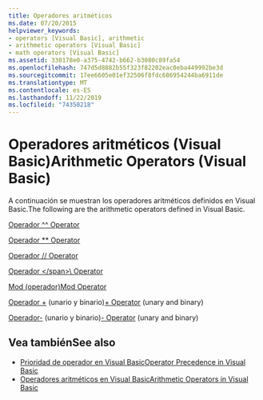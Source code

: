 ```yaml
---
title: Operadores aritméticos
ms.date: 07/20/2015
helpviewer_keywords:
- operators [Visual Basic], arithmetic
- arithmetic operators [Visual Basic]
- math operators [Visual Basic]
ms.assetid: 330178e0-a375-4742-b662-b3080c89fa54
ms.openlocfilehash: 747d5d8882b55f323f82202eac0eba449992be3d
ms.sourcegitcommit: 17ee6605e01ef32506f8fdc686954244ba6911de
ms.translationtype: MT
ms.contentlocale: es-ES
ms.lasthandoff: 11/22/2019
ms.locfileid: "74350218"
---
```

# <a name="arithmetic-operators-visual-basic"></a><span data-ttu-id="86918-102">Operadores aritméticos (Visual Basic)</span><span class="sxs-lookup"><span data-stu-id="86918-102">Arithmetic Operators (Visual Basic)</span></span>
<span data-ttu-id="86918-103">A continuación se muestran los operadores aritméticos definidos en Visual Basic.</span><span class="sxs-lookup"><span data-stu-id="86918-103">The following are the arithmetic operators defined in Visual Basic.</span></span>  
  
 [<span data-ttu-id="86918-104">Operador ^</span><span class="sxs-lookup"><span data-stu-id="86918-104">^ Operator</span></span>](../../../visual-basic/language-reference/operators/exponentiation-operator.md)  
  
 [<span data-ttu-id="86918-105">Operador \*</span><span class="sxs-lookup"><span data-stu-id="86918-105">\* Operator</span></span>](../../../visual-basic/language-reference/operators/multiplication-operator.md)  
  
 [<span data-ttu-id="86918-106">Operador /</span><span class="sxs-lookup"><span data-stu-id="86918-106">/ Operator</span></span>](../../../visual-basic/language-reference/operators/floating-point-division-operator.md)  
  
 [<span data-ttu-id="86918-107">Operador \</span><span class="sxs-lookup"><span data-stu-id="86918-107">\ Operator</span></span>](../../../visual-basic/language-reference/operators/integer-division-operator.md)  
  
 [<span data-ttu-id="86918-108">Mod (operador)</span><span class="sxs-lookup"><span data-stu-id="86918-108">Mod Operator</span></span>](../../../visual-basic/language-reference/operators/mod-operator.md)  
  
 <span data-ttu-id="86918-109">[Operador +](../../../visual-basic/language-reference/operators/addition-operator.md) (unario y binario)</span><span class="sxs-lookup"><span data-stu-id="86918-109">[+ Operator](../../../visual-basic/language-reference/operators/addition-operator.md) (unary and binary)</span></span>  
  
 <span data-ttu-id="86918-110">[Operador-](../../../visual-basic/language-reference/operators/subtraction-operator.md) (unario y binario)</span><span class="sxs-lookup"><span data-stu-id="86918-110">[- Operator](../../../visual-basic/language-reference/operators/subtraction-operator.md) (unary and binary)</span></span>  
  
## <a name="see-also"></a><span data-ttu-id="86918-111">Vea también</span><span class="sxs-lookup"><span data-stu-id="86918-111">See also</span></span>

- [<span data-ttu-id="86918-112">Prioridad de operador en Visual Basic</span><span class="sxs-lookup"><span data-stu-id="86918-112">Operator Precedence in Visual Basic</span></span>](../../../visual-basic/language-reference/operators/operator-precedence.md)
- [<span data-ttu-id="86918-113">Operadores aritméticos en Visual Basic</span><span class="sxs-lookup"><span data-stu-id="86918-113">Arithmetic Operators in Visual Basic</span></span>](../../../visual-basic/programming-guide/language-features/operators-and-expressions/arithmetic-operators.md)
